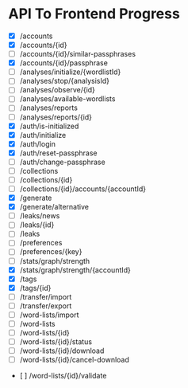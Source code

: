# API To Frontend Progress

- [X] /accounts
- [X] /accounts/{id}
- [ ] /accounts/{id}/similar-passphrases
- [X] /accounts/{id}/passphrase
- [ ] /analyses/initialize/{wordlistId}
- [ ] /analyses/stop/{analysisId}
- [ ] /analyses/observe/{id}
- [ ] /analyses/available-wordlists
- [ ] /analyses/reports
- [ ] /analyses/reports/{id}
- [X] /auth/is-initialized
- [X] /auth/initialize
- [X] /auth/login
- [X] /auth/reset-passphrase
- [ ] /auth/change-passphrase
- [ ] /collections
- [ ] /collections/{id}
- [ ] /collections/{id}/accounts/{accountId}
- [X] /generate
- [X] /generate/alternative
- [ ] /leaks/news
- [ ] /leaks/{id}
- [ ] /leaks
- [ ] /preferences
- [ ] /preferences/{key}
- [ ] /stats/graph/strength
- [X] /stats/graph/strength/{accountId}
- [X] /tags
- [X] /tags/{id}
- [ ] /transfer/import
- [ ] /transfer/export
- [ ] /word-lists/import
- [ ] /word-lists
- [ ] /word-lists/{id}
- [ ] /word-lists/{id}/status
- [ ] /word-lists/{id}/download
- [ ] /word-lists/{id}/cancel-download
- [ ] /word-lists/{id}/validate